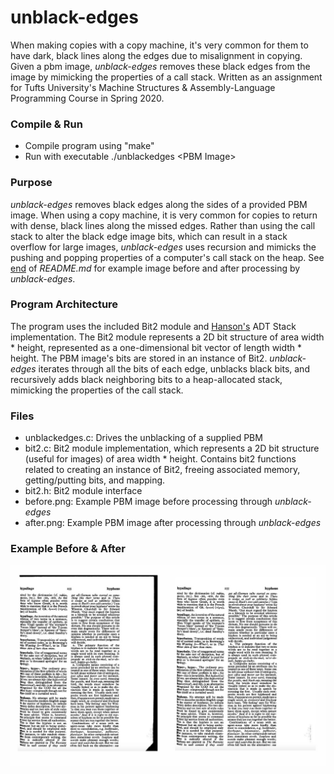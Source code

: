 # unblack-edges
When making copies with a copy machine, it's very common for them to have dark, black lines along the edges due to misalignment in copying. Given a pbm image, *unblack-edges* removes these black edges from the image by mimicking the properties of a call stack. Written as an assignment for Tufts University's Machine Structures & Assembly-Language Programming Course in Spring 2020.

### Compile & Run
* Compile program using "make"
* Run with executable ./unblackedges \<PBM Image\>

### Purpose
*unblack-edges* removes black edges along the sides of a provided PBM image. When using a copy machine, it is very common for copies to return with dense, black lines along the missed edges. Rather than using the call stack to alter the black edge image bits, which can result in a stack overflow for large images, *unblack-edges* uses recursion and mimicks the pushing and popping properties of a computer's call stack on the heap. See [end](https://github.com/elizabethhom/unblack-edges/blob/master/README.md#example-before--after) of *README.md* for example image before and after processing by *unblack-edges*.

### Program Architecture
The program uses the included Bit2 module and [Hanson's](https://en.wikipedia.org/wiki/David_Hanson_(computer_scientist)) ADT Stack implementation. The Bit2 module represents a 2D bit structure of area width * height, represented as a one-dimensional bit vector of length width * height. The PBM image's bits are stored in an instance of Bit2. *unblack-edges* iterates through all the bits of each edge, unblacks black bits, and recursively adds black neighboring bits to a heap-allocated stack, mimicking the properties of the call stack.

### Files
* unblackedges.c: Drives the unblacking of a supplied PBM
* bit2.c: Bit2 module implementation, which represents a 2D bit structure (useful for images) of area width * height. Contains bit2 functions related to creating an instance of Bit2, freeing associated memory, getting/putting bits, and mapping.
* bit2.h: Bit2 module interface
* before.png: Example PBM image before processing through *unblack-edges*
* after.png: Example PBM image after processing through *unblack-edges*

### Example Before & After
![Example image before and after unblack-edges processing](before-and-after.jpg)
